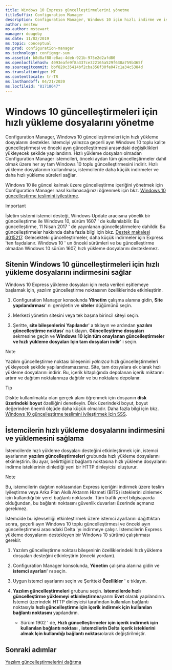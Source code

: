 ```yaml
---
title: Windows 10 Express güncelleştirmelerini yönetme
titleSuffix: Configuration Manager
description: Configuration Manager, Windows 10 için hızlı indirme ve istemcilerde daha hızlı yükleme süreleri sağlayan hızlı yükleme dosyalarını destekler.
author: mestew
ms.author: mstewart
manager: dougeby
ms.date: 11/02/2019
ms.topic: conceptual
ms.prod: configuration-manager
ms.technology: configmgr-sum
ms.assetid: b8d8af88-e8ac-4deb-921b-975e2d2afd80
ms.openlocfilehash: 4093eafe9f8a337ce322165a529f630a759b365f
ms.sourcegitcommit: bbf820c35414bf2cba356f30fe047c1a34c5384d
ms.translationtype: MT
ms.contentlocale: tr-TR
ms.lasthandoff: 04/21/2020
ms.locfileid: "81718647"
---
```

# <a name="manage-express-installation-files-for-windows-10-updates"></a>Windows 10 güncelleştirmeleri için hızlı yükleme dosyalarını yönetme

Configuration Manager, Windows 10 güncelleştirmeleri için hızlı yükleme dosyalarını destekler. İstemciyi yalnızca geçerli ayın Windows 10 toplu kalite güncelleştirmesi ve önceki ayın güncelleştirmesi arasındaki değişiklikleri yükleyecek şekilde yapılandırın. Hızlı yükleme dosyaları olmadan Configuration Manager istemcileri, önceki aydan tüm güncelleştirmeler dahil olmak üzere her ay tam Windows 10 toplu güncelleştirmesini indirir. Hızlı yükleme dosyalarının kullanılması, istemcilerde daha küçük indirmeler ve daha hızlı yükleme süreleri sağlar.

Windows 10 ile güncel kalmak üzere güncelleştirme içeriğini yönetmek için Configuration Manager nasıl kullanacağınızı öğrenmek için bkz. [Windows 10 güncelleştirme teslimini iyileştirme](optimize-windows-10-update-delivery.md).  


> [!IMPORTANT]  
> İşletim sistemi istemci desteği, Windows Update aracısına yönelik bir güncelleştirme ile Windows 10, sürüm 1607 ' de kullanılabilir. Bu güncelleştirme, 11 Nisan 2017 ' de yayınlanan güncelleştirmelere dahildir. Bu güncelleştirmeler hakkında daha fazla bilgi için bkz. [Destek makalesi 4015217](https://support.microsoft.com/kb/4015217). Gelecekteki güncelleştirmeler, daha küçük indirmeler için Express 'ten faydalanır. Windows 10 ' un önceki sürümleri ve bu güncelleştirme olmadan Windows 10 sürüm 1607, hızlı yükleme dosyalarını desteklemez.  


## <a name="enable-the-site-to-download-express-installation-files-for-windows-10-updates"></a>Sitenin Windows 10 güncelleştirmeleri için hızlı yükleme dosyalarını indirmesini sağlar
Windows 10 Express yükleme dosyaları için meta verileri eşitlemeye başlamak için, yazılım güncelleştirme noktasının özelliklerinde etkinleştirin.  

1. Configuration Manager konsolunda **Yönetim** çalışma alanına gidin, **Site yapılandırması**' nı genişletin ve **siteler** düğümünü seçin.  

2. Merkezi yönetim sitesini veya tek başına birincil siteyi seçin.  

3. Şeritte, **site bileşenlerini Yapılandır**' a tıklayın ve ardından **yazılım güncelleştirme noktası**' na tıklayın. **Güncelleştirme dosyaları** sekmesine geçin ve **Windows 10 için tüm onaylanan güncelleştirmeler ve hızlı yükleme dosyaları Için tam dosyaları indir**' i seçin.

> [!NOTE]    
> Yazılım güncelleştirme noktası bileşenini *yalnızca* hızlı güncelleştirmeleri yükleyecek şekilde yapılandıramazsınız.  Site, tam dosyalara ek olarak hızlı yükleme dosyalarını indirir. Bu, içerik kitaplığında depolanan içerik miktarını artırır ve dağıtım noktalarınıza dağıtılır ve bu noktalara depolanır.

> [!Tip]  
> Diskte kullanılmakta olan gerçek alanı öğrenmek için dosyanın **disk üzerindeki boyut** özelliğini denetleyin. Disk üzerindeki boyut, boyut değerinden önemli ölçüde daha küçük olmalıdır. Daha fazla bilgi için bkz. [Windows 10 güncelleştirme teslimini iyileştirmek Için SSS](optimize-windows-10-update-delivery.md#bkmk_faq).  


## <a name="enable-clients-to-download-and-install-express-installation-files"></a>İstemcilerin hızlı yükleme dosyalarını indirmesini ve yüklemesini sağlama
İstemcilerde hızlı yükleme dosyaları desteğini etkinleştirmek için, istemci ayarlarının **yazılım güncelleştirmeleri** grubunda hızlı yükleme dosyalarını etkinleştirin. Bu ayar, belirttiğiniz bağlantı noktasına hızlı yükleme dosyalarını indirme isteklerinin dinlediği yeni bir HTTP dinleyicisi oluşturur.

> [!NOTE]    
> Bu, istemcilerin dağıtım noktasından Express içeriğini indirmek üzere teslim Iyileştirme veya Arka Plan Akıllı Aktarım Hizmeti (BITS) isteklerini dinlemek için kullandığı bir yerel bağlantı noktasıdır. Tüm trafik yerel bilgisayarda olduğundan, bu bağlantı noktasını güvenlik duvarları üzerinde açmanız gerekmez.  

İstemcide bu işlevselliği etkinleştirmek üzere istemci ayarlarını dağıttıktan sonra, geçerli ayın Windows 10 toplu güncelleştirmesi ve önceki ayın güncelleştirmesi arasındaki Delta 'yı indirmeye çalışır. İstemcilerin Express yükleme dosyalarını destekleyen bir Windows 10 sürümü çalıştırması gerekir.  

1. Yazılım güncelleştirme noktası bileşeninin özelliklerindeki hızlı yükleme dosyaları desteğini etkinleştirin (önceki yordam).  

2. Configuration Manager konsolunda, **Yönetim** çalışma alanına gidin ve **istemci ayarları**' nı seçin.  

3. Uygun istemci ayarlarını seçin ve Şeritteki **Özellikler** ' e tıklayın.  

4. **Yazılım güncelleştirmeleri** grubunu seçin. **Istemcilerde hızlı güncelleştirme yüklemeyi etkinleştirme**ayarını **Evet** olarak yapılandırın. İstemci üzerindeki HTTP dinleyicisi tarafından kullanılan bağlantı noktasıyla **hızlı güncelleştirme için içerik indirmek için kullanılan bağlantı noktasını** yapılandırın.
    - Sürüm 1902 ' de, **Hızlı güncelleştirmeler için içerik indirmek için kullanılan bağlantı noktası** , **istemcilerin Delta içerik isteklerini almak Için kullandığı bağlantı noktası**olarak değiştirilmiştir.

## <a name="next-steps"></a>Sonraki adımlar

[Yazılım güncelleştirmelerini dağıtma](deploy-software-updates.md)
